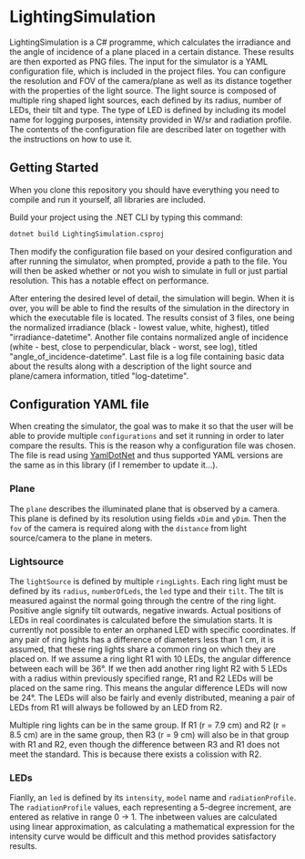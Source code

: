 <!-- ABOUT THE PROJECT -->
# LightingSimulation
LightingSimulation is a C# programme, which calculates the irradiance and the angle of incidence of a plane placed in a certain distance.
These results are then exported as PNG files. The input for the simulator is a YAML configuration file, which is included in the project files.
You can configure the resolution and FOV of the camera/plane as well as its distance together with the properties of the light source.
The light source is composed of multiple ring shaped light sources, each defined by its radius, number of LEDs, their tilt and type.
The type of LED is defined by including its model name for logging purposes, intensity provided in W/sr and radiation profile.
The contents of the configuration file are described later on together with the instructions on how to use it.

<!-- GETTING STARTED -->
## Getting Started
When you clone this repository you should have everything you need to compile and run it yourself, all libraries are included.

Build your project using the .NET CLI by typing this command:
   ```sh
   dotnet build LightingSimulation.csproj
   ```

Then modify the configuration file based on your desired configuration and after running the simulator, when prompted, provide a path to the file.
You will then be asked whether or not you wish to simulate in full or just partial resolution. This has a notable effect on performance.

After entering the desired level of detail, the simulation will begin.
When it is over, you will be able to find the results of the simulation in the directory in which the executable file is located.
The results consist of 3 files, one being the normalized irradiance (black - lowest value, white, highest), titled "irradiance-datetime".
Another file contains normalized angle of incidence (white - best, close to perpendicular, black - worst, see log), titled "angle_of_incidence-datetime".
Last file is a log file containing basic data about the results along with a description of the light source and plane/camera information, titled "log-datetime".

## Configuration YAML file
When creating the simulator, the goal was to make it so that the user will be able to provide multiple `configurations` and set it running in order to later compare the results.
This is the reason why a configuration file was chosen. The file is read using [YamlDotNet](https://github.com/aaubry/YamlDotNet) and thus supported YAML versions are the same as in this library (if I remember to update it...).

### Plane
The `plane` describes the illuminated plane that is observed by a camera. This plane is defined by its resolution using fields `xDim` and `yDim`.
Then the `fov` of the camera is required along with the `distance` from light source/camera to the plane in meters.

### Lightsource
The `lightSource` is defined by multiple `ringLights`. Each ring light must be defined by its `radius`, `numberOfLeds`, the `led` type and their `tilt`.
The tilt is measured against the normal going through the centre of the ring light. Positive angle signify tilt outwards, negative inwards.
Actual positions of LEDs in real coordinates is calculated before the simulation starts. It is currently not possible to enter an orphaned LED with specific coordinates.
If any pair of ring lights has a difference of diameters less than 1 cm, it is assumed, that these ring lights share a common ring on which they are placed on.
If we assume a ring light R1 with 10 LEDs, the angular difference between each will be 36°.
If we then add another ring light R2 with 5 LEDs with a radius within previously specified range, R1 and R2 LEDs will be placed on the same ring.
This means the angular difference LEDs will now be 24°.
The LEDs will also be fairly and evenly distributed, meaning a pair of LEDs from R1 will always be followed by an LED from R2.

Multiple ring lights can be in the same group.
If R1 (r = 7.9 cm) and R2 (r = 8.5 cm) are in the same group, then R3 (r = 9 cm) will also be in that group with R1 and R2, even though the difference between R3 and R1 does not meet the standard.
This is because there exists a colission with R2.

### LEDs
Fianlly, an `led` is defined by its `intensity`, `model` name and `radiationProfile`. The `radiationProfile` values, each representing a 5-degree increment, are entered as relative in range 0 -> 1.
The inbetween values are calculated using linear approximation, as calculating a mathematical expression for the intensity curve would be difficult and this method provides satisfactory results.

